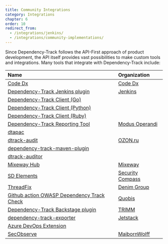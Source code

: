 ```yaml
---
title: Community Integrations
category: Integrations
chapter: 6
order: 10
redirect_from:
  - /integrations/jenkins/
  - /integrations/community-implementations/
---
```


Since Dependency-Track follows the API-First approach of product development, the API itself provides vast possibilities 
to make custom tools and integrations. Many tools that integrate with Dependency-Track include:

| Name | Organization |
|:---------|:--------|
| [Code Dx](https://codedx.com/) | [Code Dx](https://codedx.com/) |
| [Dependency-Track Jenkins plugin](https://plugins.jenkins.io/dependency-track/) | [Jenkins](https://www.jenkins.io/) |
| [Dependency-Track Client (Go)](https://github.com/nscuro/dtrack-client) | |
| [Dependency-Track Client (Python)](https://github.com/alvinchchen/dependency-track-python) | |
| [Dependency-Track Client (Ruby)](https://github.com/mrtc0/dependency-tracker-client) | |
| [Dependency-Track Reporting Tool](https://github.com/MO-Movia/Dependency-Track-Report-Tool) | [Modus Operandi](https://www.modusoperandi.com/) |
| [dtapac](https://github.com/nscuro/dtapac) | |
| [dtrack-audit](https://github.com/ozonru/dtrack-audit) | [OZON.ru](https://www.ozon.ru/) |
| [dependency-track-maven-plugin](https://github.com/pmckeown/dependency-track-maven-plugin) | |
| [dtrack-auditor](https://github.com/thinksabin/DTrackAuditor) | |
| [Mixeway Hub](https://github.com/mixeway/mixewayhub) | [Mixeway](https://mixeway.io/) |
| [SD Elements](https://www.securitycompass.com/sdelements) | [Security Compass](https://www.securitycompass.com/) |
| [ThreadFix](https://threadfix.it/) | [Denim Group](https://www.denimgroup.com/) |
|[Github action OWASP Dependency Track Check](https://github.com/marketplace/actions/owasp-dependency-track-check)| [Quobis](https://www.quobis.com/)|
|[Dependency-Track Backstage plugin](https://github.com/TRIMM/plugin-dependencytrack)| [TRIMM](https://www.trimm.nl/)|
| [dependency-track-exporter](https://github.com/jetstack/dependency-track-exporter) | [Jetstack](https://jetstack.io) |
| [Azure DevOps Extension](https://marketplace.visualstudio.com/items?itemName=eshaar-me.vss-dependency-track-integration) | |
| [SecObserve](https://github.com/MaibornWolff/SecObserve) | [MaibornWolff](https://www.maibornwolff.de/en/) |
